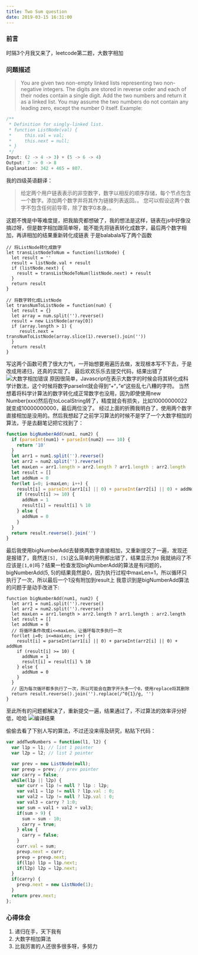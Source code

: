 ```yaml
---
title: Two Sum question
date: 2019-03-15 16:31:00
---
```


### 前言
时隔3个月我又来了，leetcode第二题，大数字相加

### 问题描述
>You are given two non-empty linked lists representing two non-negative integers. The digits are stored in reverse order and each of their nodes contain a single digit. Add the two numbers and return it as a linked list.
>You may assume the two numbers do not contain any leading zero, except the number 0 itself.
>Example:
```js
/**
 * Definition for singly-linked list.
 * function ListNode(val) {
 *     this.val = val;
 *     this.next = null;
 * }
 */
Input: (2 -> 4 -> 3) + (5 -> 6 -> 4)
Output: 7 -> 0 -> 8
Explanation: 342 + 465 = 807.
```
我的四级英语翻译：
> 给定两个用户链表表示的非空数字，数字以相反的顺序存储，每个节点包含一个数字。添加两个数字并将其作为链接列表返回。。
> 您可以假设这两个数字不包含任何前导零，除了数字0本身。。
> 

这题不愧是中等难度提，把我脑壳都想破了，我的想法是这样，链表在js中好像没搞过呀，但是数字相加跟简单呀，能不能先将链表转化成数字，最后两个数字相加，再讲相加的结果重新转化成链表
于是balabala写了两个函数
```
// 将ListNode转化成数字
let transListNodeToNum = function(listNode) {
  let result = ''
  result = listNode.val + result
  if (listNode.next) {
    result = transListNodeToNum(listNode.next) + result
  }
  return result
}

// 将数字转化成ListNode
let transNumToListNode = function(num) {
  let result = {}
  let array = num.split('').reverse()
  result = new ListNode(array[0])
  if (array.length > 1) {
     result.next = transNumToListNode(array.slice(1).reverse().join(''))
  }
  return result
}
```
写这两个函数可费了很大力气，一开始想要用遍历去做，发现根本写不下去，于是改成用递归，还真的实现了。
最后欢欢乐乐去提交代码，结果出错了
![大数字相加错误](https://img.vim-cn.com/28/40dee6d4df70f0a256a2b8e501b7459b1b345c.png)
原因很简单，Javascript在表示大数字的时候会将其转化成科学计数法，这个时候将数字parseInt就会得到”+“，”e“这些乱七八糟的字符。
当然想着将科学计算法的数字转化成正常数字也没用，因为即使使用new Number(xxx)然后在toLocalString转了，精度就会有损失，比如10000000022就变成10000000000，最后两位没了。
经过上面的折腾我明白了，使用两个数字直接相加是没用的。然后我想起了之前学习算法的时候不是学了一个大数字相加的算法，于是去翻笔记把它找到了：
```js
function bigNumberAdd(num1, num2) {
  if (parseInt(num1) + parseInt(num2) === 10) {
    return '10'
  }
  let arr1 = num1.split('').reverse()
  let arr2 = num2.split('').reverse()
  let maxLen = arr1.length > arr2.length ? arr1.length : arr2.length
  let result = []
  let addNum = 0
  for(let i=0; i<maxLen; i++) {
    result[i] = parseInt(arr1[i] || 0) + parseInt(arr2[i] || 0) + addNum
    if (result[i] >= 10) {
      addNum = 1
      result[i] = result[i] % 10
    } else {
      addNum = 0
    }
  }
  return result.reverse().join('')
}
```
最后我使用bigNumberAdd去替换两数字直接相加，又重新提交了一遍，发现还是报错了，竟然连`[5], [5]`这么简单的用例都出错了，结果显示为`0`
我就纳闷了不应该是`[1,0]`吗？结果一检查发现bigNumberAdd的算法是有问题的，bigNumberAdd(5, 5)的结果竟然是0，因为执行过程中maxLen=1，所以循环只执行了一次，所以最后一个1没有附加到result上
我意识到是bigNumberAdd算法的问题于是动手改进下:
```
function bigNumberAdd(num1, num2) {
  let arr1 = num1.split('').reverse()
  let arr2 = num2.split('').reverse()
  let maxLen = arr1.length > arr2.length ? arr1.length : arr2.length
  let result = []
  let addNum = 0
  // 将循环条件改成i<=maxLen，让循环每次多执行一次
  for(let i=0; i<=maxLen; i++) {
    result[i] = parseInt(arr1[i] || 0) + parseInt(arr2[i] || 0) + addNum
    if (result[i] >= 10) {
      addNum = 1
      result[i] = result[i] % 10
    } else {
      addNum = 0
    }
  }
  // 因为每次循环都多执行了一次，所以可能会在数字开头多一个0，使用replace将其删除
  return result.reverse().join('').replace(/^0{1}/g, '')
}
```
至此所有的问题都解决了，重新提交一遍，结果通过了，不过算法的效率评分好低，哈哈
![编译结果](https://img.vim-cn.com/1a/5ffa1d252f1f8c87bf4fccb0ddf865a8d5a55b.jpg)

偷偷去看了下别人写的算法，不过还没来得及研究，粘贴下代码：
```js
var addTwoNumbers = function(l1, l2) {
  var l1p = l1; // list 1 pointer
  var l2p = l2; // list 2 pointer

  var prev = new ListNode(null);
  var prevp = prev; // prev pointer
  var carry = false;
  while(l1p || l2p) {
    var curr = l1p != null ? l1p : l2p;
    var val1 = l1p != null ? l1p.val : 0;
    var val2 = l2p != null ? l2p.val : 0;
    var val3 = carry ? 1:0;
    var sum = val1 + val2 + val3;
    if(sum > 9) {
      sum = sum - 10;
      carry = true;
    } else {
      carry = false;
    }
    curr.val = sum;
    prevp.next = curr;
    prevp = prevp.next;
    if(l1p) l1p = l1p.next;
    if(l2p) l2p = l2p.next;
  }
  if(carry) {
    prevp.next = new ListNode(1);
  }   
  return prev.next;
};
```


### 心得体会
1. 递归在手，天下我有
2. 大数字相加算法
3. 比我厉害的人还很多很多呀，多努力
